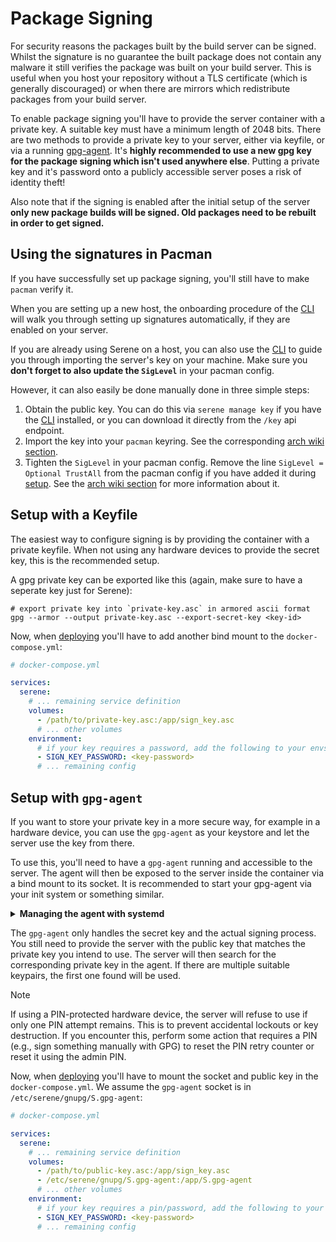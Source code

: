 # Package Signing
For security reasons the packages built by the build server can be signed. Whilst the signature is no guarantee the built package does not contain any malware it still verifies the package was built on your build server. This is useful when you host your repository without a TLS certificate (which is generally discouraged) or when there are mirrors which redistribute packages from your build server.

To enable package signing you'll have to provide the server container with a private key. A suitable key must have a minimum length of 2048 bits. There are two methods to provide a private key to your server, either via keyfile, or via a running [gpg-agent](https://www.gnupg.org/(en)/documentation/manuals/gnupg24/gpg-agent.1.html). It's **highly recommended to use a new gpg key for the package signing which isn't used anywhere else**. Putting a private key and it's password onto a publicly accessible server poses a risk of identity theft!

Also note that if the signing is enabled after the initial setup of the server **only new package builds will be signed. Old packages need to be rebuilt in order to get signed.**

## Using the signatures in Pacman
If you have successfully set up package signing, you'll still have to make `pacman` verify it.

When you are setting up a new host, the onboarding procedure of the [CLI](../usage/cli.md) will walk you through setting up signatures automatically, if they are enabled on your server.

If you are already using Serene on a host, you can also use the [CLI](../usage/cli.md) to guide you through importing the server's key on your machine. Make sure you **don't forget to also update the `SigLevel`** in your pacman config.

However, it can also easily be done manually done in three simple steps:
1. Obtain the public key. You can do this via `serene manage key` if you have the [CLI](../usage/cli.md) installed, or you can download it directly from the `/key` api endpoint.
2. Import the key into your `pacman` keyring. See the corresponding [arch wiki section](https://wiki.archlinux.org/title/Pacman/Package_signing#Adding_unofficial_keys).
3. Tighten the `SigLevel` in your pacman config. Remove the line `SigLevel = Optional TrustAll` from the pacman config if you have added it during [setup](../readme.md#3.-configuring-pacman). See the [arch wiki section](https://wiki.archlinux.org/title/Pacman/Package_signing#Configuring_pacman) for more information about it.

## Setup with a Keyfile
The easiest way to configure signing is by providing the container with a private keyfile. When not using any hardware devices to provide the secret key, this is the recommended setup.

A gpg private key can be exported like this (again, make sure to have a seperate key just for Serene):
```shell
# export private key into `private-key.asc` in armored ascii format
gpg --armor --output private-key.asc --export-secret-key <key-id>
```

Now, when [deploying](../deployment/readme.md) you'll have to add another bind mount to the `docker-compose.yml`:
```yml
# docker-compose.yml

services:
  serene:
    # ... remaining service definition
    volumes:
      - /path/to/private-key.asc:/app/sign_key.asc
      # ... other volumes
    environment:
      # if your key requires a password, add the following to your envs
      - SIGN_KEY_PASSWORD: <key-password>
      # ... remaining config
```

## Setup with `gpg-agent`
If you want to store your private key in a more secure way, for example in a hardware device, you can use the `gpg-agent` as your keystore and let the server use the key from there.

To use this, you'll need to have a `gpg-agent` running and accessible to the server. The agent will then be exposed to the server inside the container via a bind mount to its socket. It is recommended to start your gpg-agent via your init system or something similar.

<details>
<summary><b>Managing the agent with systemd</b></summary>

Create a systemd socket and service for your gpg-agent:
```ini
# /etc/systemd/system/serene-gpg-agent.socket

[Unit]
Description=GnuPG cryptographic agent and passphrase cache for serene

[Socket]
ListenStream=/etc/serene/gnupg/S.gpg-agent
FileDescriptorName=std
SocketMode=0600
DirectoryMode=0700

[Install]
RequiredBy=docker.service
```
```ini
# /etc/systemd/system/serene-gpg-agent.service

[Unit]
Description=GnuPG cryptographic agent and passphrase cache for serene
Requires=serene-gpg-agent.socket

[Service]
ExecStart=/usr/bin/gpg-agent --homedir /etc/serene/gnupg --supervised
ExecReload=/usr/bin/gpgconf --homedir /etc/serene/gnupg --reload gpg-agent
```

Enable the service and test whether your devices are accessible:
```bash
# enable the socket
sudo systemctl enable serene-gpg-agent.socket

# test if your hardware key is detected
sudo GNUPGHOME=/etc/serene/gnupg gpg-connect-agent "LEARN --sendinfo" /bye
```
</details>

The `gpg-agent` only handles the secret key and the actual signing process. You still need to provide the server with the public key that matches the private key you intend to use. The server will then search for the corresponding private key in the agent. If there are multiple suitable keypairs, the first one found will be used.

>[!NOTE]
> If using a PIN-protected hardware device, the server will refuse to use if only one PIN attempt remains. This is to prevent accidental lockouts or key destruction. If you encounter this, perform some action that requires a PIN (e.g., sign something manually with GPG) to reset the PIN retry counter or reset it using the admin PIN.

Now, when [deploying](../deployment/readme.md) you'll have to mount the socket and public key in the `docker-compose.yml`. We assume the `gpg-agent` socket is in `/etc/serene/gnupg/S.gpg-agent`:
```yml
# docker-compose.yml

services:
  serene:
    # ... remaining service definition
    volumes:
      - /path/to/public-key.asc:/app/sign_key.asc
      - /etc/serene/gnupg/S.gpg-agent:/app/S.gpg-agent
      # ... other volumes
    environment:
      # if your key requires a pin/password, add the following to your envs
      - SIGN_KEY_PASSWORD: <key-password>
      # ... remaining config
```
